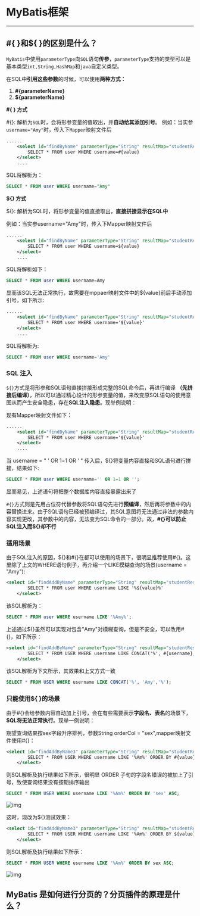 # MyBatis框架

------

## #{ }和${ }的区别是什么？

`MyBatis`中使用`parameterType`向`SQL`语句**传参**，`parameterType`支持的类型可以是基本类型`int,String,HashMap`和`java`自定义类型。

在SQL中**引用这些参数**的时候，可以使用**两种方式：**

1. **#{parameterName}**
2. **${parameterName}**

**#{ } 方式**

\#{}: 解析为`SQL`时，会将形参变量的值取出，并**自动给其添加引号**。 例如：当实参`username="Amy"`时，传入下`Mapper`映射文件后

```xml
......
    <select id="findByName" parameterType="String" resultMap="studentResultMap">
        SELECT * FROM user WHERE username=#{value}
    </select>
    ....
```

SQL将解析为：

```sql
SELECT * FROM user WHERE username="Amy"
```

**${} 方式**

${}: 解析为SQL时，将形参变量的值直接取出，**直接拼接显示在SQL中**

例如：当实参username="Amy"时，传入下Mapper映射文件后

```xml
......
    <select id="findByName" parameterType="String" resultMap="studentResultMap">
        SELECT * FROM user WHERE username=${value}
    </select>
    ....
```

SQL将解析如下：

```sql
SELECT * FROM user WHERE username=Amy
```

显而该SQL无法正常执行，故需要在mppaer映射文件中的${value}前后手动添加引号，如下所示:

```xml
......
    <select id="findByName" parameterType="String" resultMap="studentResultMap">
        SELECT * FROM user WHERE username='${value}'
    </select>
    ....
```

SQL将解析为:

```sql
SELECT * FROM user WHERE username='Amy'
```

### SQL 注入

`${}`方式是将形参和SQL语句直接拼接形成完整的SQL命令后，再进行编译 **（先拼接后编译）**，所以可以通过精心设计的形参变量的值，来改变原SQL语句的使用意图从而产生安全隐患，存在**SQL注入隐患**。现举例说明：

现有Mapper映射文件如下：

```xml
......
    <select id="findByName" parameterType="String" resultMap="studentResultMap">
        SELECT * FROM user WHERE username='${value}'
    </select>
    ....
```

当 username = " ' OR 1=1 OR ' " 传入后，${}将变量内容直接和SQL语句进行拼接，结果如下:

```sql
SELECT * FROM user WHERE username='' OR 1=1 OR '';
```

显而易见，上述语句将把整个数据库内容直接暴露出来了

`#{}`方式则是先用占位符代替参数将SQL语句先进行**预编译**，然后再将参数中的内容替换进来。由于SQL语句已经被预编译过，其SQL意图将无法通过非法的参数内容实现更改，其参数中的内容，无法变为SQL命令的一部分。故，**#{}可以防止SQL注入而${}却不行**

### 适用场景

由于SQL注入的原因，${}和#{}在都可以使用的场景下，很明显推荐使用#{}。这里除了上文的WHERE语句例子，再介绍一个LIKE模糊查询的场景(username = "Amy"):

```xml
<select id="findAddByName" parameterType="String" resultMap="studentResultMap">
        SELECT * FROM user WHERE username LIKE '%${value}%'
    </select>
```

该SQL解析为：

```sql
SELECT * FROM user WHERE username LIKE '%Amy%';
```

上述通过${}虽然可以实现对包含"Amy"对模糊查询，但是不安全，可以改用#{}，如下所示：

```xml
<select id="findAddByName" parameterType="String" resultMap="studentResultMap">
        SELECT * FROM USER WHERE username LIKE CONCAT('%', #{username}, '%')
    </select>
```

该SQL解析为下文所示，其效果和上文方式一致

```sql
SELECT * FROM USER WHERE username LIKE CONCAT('%', 'Amy','%');
```

### 只能使用${ }的场景

由于#{}会给参数内容自动加上引号，会在有些需要表示**字段名、表名**的场景下，**SQL将无法正常执行**。现举一例说明：

期望查询结果按sex字段升序排列，参数String orderCol = "sex",mapper映射文件使用#{}：

```xml
<select id="findAddByName3" parameterType="String" resultMap="studentResultMap">
        SELECT * FROM USER WHERE username LIKE '%Am%' ORDER BY #{value} ASC
    </select>
```

则SQL解析及执行结果如下所示，很明显 ORDER 子句的字段名错误的被加上了引号，致使查询结果没有按期排序输出

```sql
SELECT * FROM USER WHERE username LIKE '%Am%' ORDER BY 'sex' ASC;
```



![img](https://ykangliblog.oss-cn-beijing.aliyuncs.com/article/v2-8422c3a75cc036904ba7e6f3b4a7cb76_720w.jpg)



这时，现改为${}测试效果：

```xml
<select id="findAddByName3" parameterType="String" resultMap="studentResultMap">
        SELECT * FROM USER WHERE username LIKE '%Am%' ORDER BY ${value} ASC
    </select>
```

则SQL解析及执行结果如下所示：

```sql
SELECT * FROM USER WHERE username LIKE '%Am%' ORDER BY sex ASC;
```



![img](https://ykangliblog.oss-cn-beijing.aliyuncs.com/article/v2-75b5faefa4fc9c9cdd4c3477774029b3_720w.jpg)

## MyBatis 是如何进行分页的？分页插件的原理是什么？
